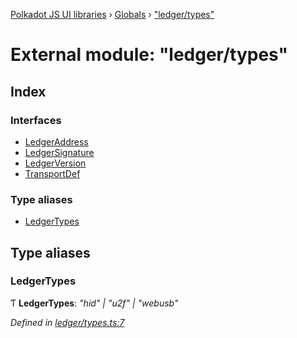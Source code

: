 [Polkadot JS UI libraries](../README.md) › [Globals](../globals.md) › ["ledger/types"](_ledger_types_.md)

# External module: "ledger/types"

## Index

### Interfaces

* [LedgerAddress](../interfaces/_ledger_types_.ledgeraddress.md)
* [LedgerSignature](../interfaces/_ledger_types_.ledgersignature.md)
* [LedgerVersion](../interfaces/_ledger_types_.ledgerversion.md)
* [TransportDef](../interfaces/_ledger_types_.transportdef.md)

### Type aliases

* [LedgerTypes](_ledger_types_.md#ledgertypes)

## Type aliases

###  LedgerTypes

Ƭ **LedgerTypes**: *"hid" | "u2f" | "webusb"*

*Defined in [ledger/types.ts:7](https://github.com/polkadot-js/ui/blob/ff002774/packages/ui-keyring/src/ledger/types.ts#L7)*
